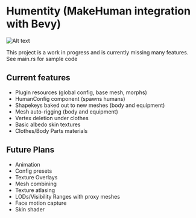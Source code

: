 # Humentity (MakeHuman integration with Bevy)

![Alt text](https://i.imghippo.com/files/eVWiu1727317384.png)

This project is a work in progress and is currently missing many features.  See main.rs for sample code

## Current features
- Plugin resources (global config, base mesh, morphs)
- HumanConfig component (spawns humans)
- Shapekeys baked out to new meshes (body and equipment)
- Mesh auto-rigging (body and equipment)
- Vertex deletion under clothes
- Basic albedo skin textures
- Clothes/Body Parts materials

## Future Plans
- Animation
- Config presets
- Texture Overlays
- Mesh combining
- Texture atlasing
- LODs/Visibility Ranges with proxy meshes
- Face motion capture
- Skin shader
